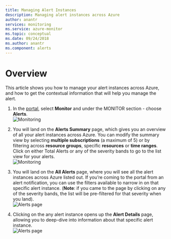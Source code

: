 ```yaml
---
title: Managing Alert Instances
description: Managing alert instances across Azure
author: anantr
services: monitoring
ms.service: azure-monitor
ms.topic: conceptual
ms.date: 09/24/2018
ms.author: anantr
ms.component: alerts
---
```


# Overview
This article shows you how to manage your alert instances across Azure, and how to get the contextual information that will help you manage the alert.
1. In the [portal](https://portal.azure.com/), select **Monitor** and under the MONITOR section - choose **Alerts**.  
    ![Monitoring](./media/monitor-alerts-managing-alert-instances/toc.jpg)

1.	You will land on the **Alerts Summary** page, which gives you an overview of all your alert instances across Azure. You can modify the summary view by selecting **multiple subscriptions** (a maximum of 5) or by filtering across **resource groups**, specific **resources** or **time ranges**. Click on either Total Alerts or any of the severity bands to go to the list view for your alerts.   
    ![Monitoring](./media/monitor-alerts-unified/AlertsPreviewMenu.png)
 
1.	You will land on the **All Alerts** page, where you will see all the alert instances across Azure listed out. If you’re coming to the portal from an alert notification, you can use the filters available to narrow in on that specific alert instance. (**Note**: if you came to the page by clicking on any of the severity bands, the list will be pre-filtered for that severity when you land).  
    ![Alerts page](media/monitoring-overview-alerts/alerts-page.png)
 
1.	Clicking on the any alert instance opens up the **Alert Details** page, allowing you to deep-dive into information about that specific alert instance.   
![Alerts page](media/monitoring-overview-alerts/alerts-page.png)  
